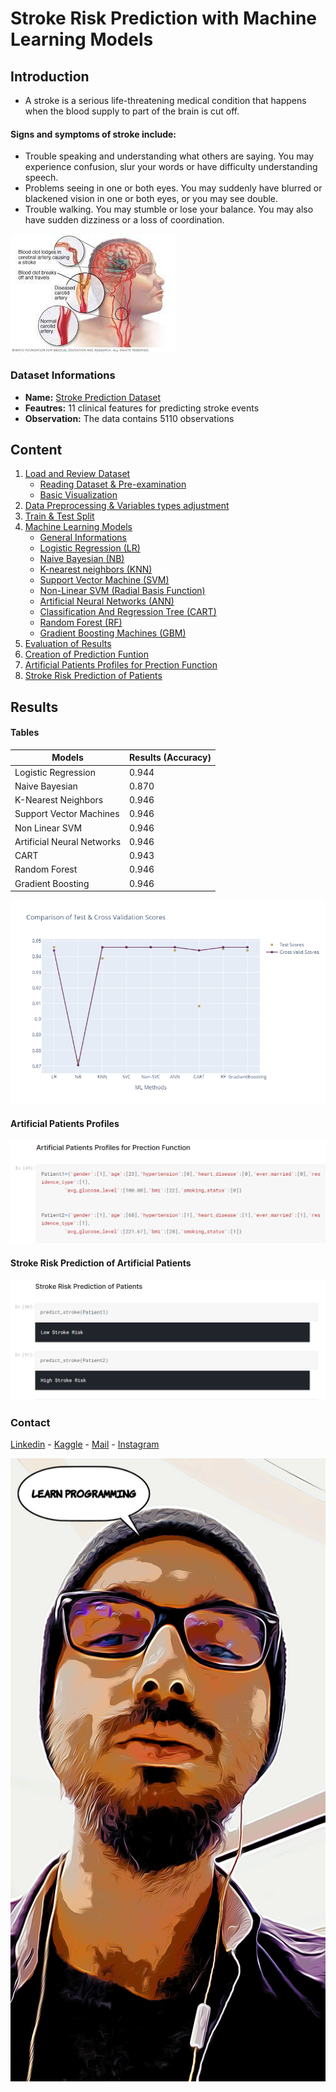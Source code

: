
# Stroke Risk Prediction with Machine Learning Models

## Introduction 
* A stroke is a serious life-threatening medical condition that happens when the blood supply to part of the brain is cut off.
#### Signs and symptoms of stroke include:

* Trouble speaking and understanding what others are saying. You may experience confusion, slur your words or have difficulty understanding speech.
* Problems seeing in one or both eyes. You may suddenly have blurred or blackened vision in one or both eyes, or you may see double.
* Trouble walking. You may stumble or lose your balance. You may also have sudden dizziness or a loss of coordination.

![](https://github.com/burakkahveci/Stroke-Risk-Prediction-with-Machine-Learning/blob/master/images/stroke.png)

### Dataset Informations
* **Name:** [Stroke Prediction Dataset](https://www.kaggle.com/fedesoriano/stroke-prediction-dataset)
* **Feautres:** 11 clinical features for predicting stroke events
* **Observation:** The data contains 5110 observations 

## Content

1. [Load and Review Dataset](#1)
    * [Reading Dataset & Pre-examination](#2)
    * [Basic Visualization](#3)
2. [Data Preprocessing & Variables types adjustment](#4)
3. [Train & Test Split](#5)
4. [Machine Learning Models](#6)
    * [General Informations](#7)
    * [Logistic Regression (LR)](#8)
    * [Naive Bayesian (NB)](#9)
    * [K-nearest neighbors (KNN)](#10)
    * [Support Vector Machine (SVM)](#11)
    * [Non-Linear SVM (Radial Basis Function)](#12)
    * [Artificial Neural Networks (ANN)](#13)
    * [Classification And Regression Tree (CART)](#14)
    * [Random Forest (RF)](#15)
    * [Gradient Boosting Machines (GBM)](#16)
5. [Evaluation of Results](#17)
6. [Creation of Prediction Funtion](#18)
7. [Artificial Patients Profiles for Prection Function](#19)
8. [Stroke Risk Prediction of Patients](#20)

## Results
#### Tables
                    
Models  | Results (Accuracy)
------------- | -------------
Logistic Regression  | 0.944
Naive Bayesian  | 0.870
K-Nearest Neighbors  | 0.946
Support Vector Machines  | 0.946
Non Linear SVM  | 0.946
Artificial Neural Networks  | 0.946
CART  | 0.943
Random Forest  | 0.946
Gradient Boosting  | 0.946

![](https://github.com/burakkahveci/Stroke-Risk-Prediction-with-Machine-Learning/blob/master/images/results.png)

#### Artificial Patients Profiles

![](https://github.com/burakkahveci/Stroke-Risk-Prediction-with-Machine-Learning/blob/master/images/patientsprofiles.PNG)

#### Stroke Risk Prediction of Artificial Patients
![](https://github.com/burakkahveci/Stroke-Risk-Prediction-with-Machine-Learning/blob/master/images/results_function.PNG)

### Contact 

[Linkedin](https://www.linkedin.com/in/kahveciburak/) - [Kaggle](https://www.kaggle.com/burakkahveci) - [Mail](burakkahveci42@gmail.com) - [Instagram](https://www.instagram.com/burakkahveci10/)

![](https://github.com/burakkahveci/Stroke-Risk-Prediction-with-Machine-Learning/blob/master/images/profile.jpg)
